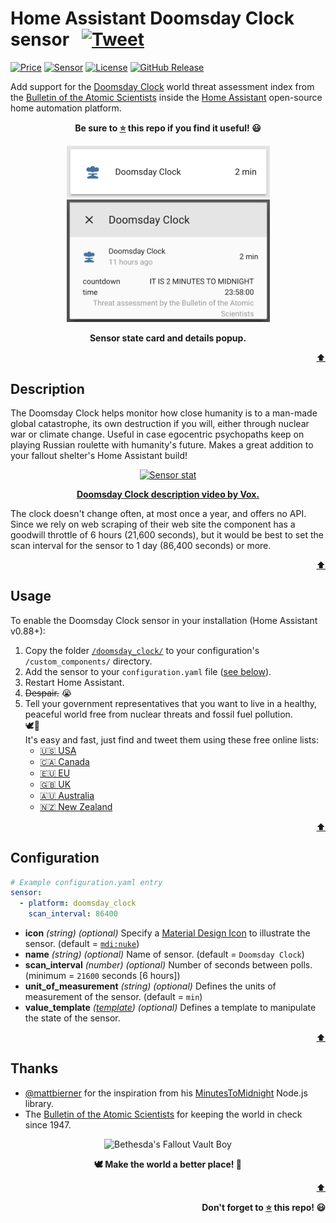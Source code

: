 # Home Assistant Doomsday Clock sensor &nbsp; [![Tweet](https://img.shields.io/twitter/url/http/shields.io.svg?style=social)](https://twitter.com/intent/tweet?text=Display%20the%20Doomsday%20Clock%20inside%20your%20fallout%20shelter%27s%20Home%20Assistant!&url=https://github.com/renemarc/home-assistant-doomsday-clock&via=renemarc&hashtags=HomeAssistant,Python,Doomsday,Doomsday_Clock,Peace)

[![Price][img-price]][link-license]
[![Sensor][img-hass]][link-hass]
[![License][img-license]][link-license]
[![GitHub Release][img-github-release]][link-repo]

Add support for the [Doomsday Clock](https://en.wikipedia.org/wiki/Doomsday_Clock) world threat assessment index from the [Bulletin of the Atomic Scientists](https://thebulletin.org/doomsday-clock/) inside the [Home Assistant](https://home-assistant.io/) open-source home automation platform.

<div align="center">
    <p><strong>Be sure to <a href="#" title="star">⭐️</a> this repo if you find it useful! 😃</strong></p>
    <figure>
        <div>
            <img src="screenshot-card.png" alt="Sensor state card" title="Sensor state card" width="325">
            <img src="screenshot-details.png" alt="Sensor details" title="Sensor details" width="325">
        </div>
        <figcaption>
            <p><strong>Sensor state card and details popup.</strong></p>
        </figcaption>
    </figure>
</div>

<p align="right"><a href="#" title="Back to top">⬆️</a></p>


## Description

The Doomsday Clock helps monitor how close humanity is to a man-made global catastrophe, its own destruction if you will, either through nuclear war or climate change. Useful in case egocentric psychopaths keep on playing Russian roulette with humanity's future. Makes a great addition to your fallout shelter's Home Assistant build!

<div align="center">
    <figure>
        <div>
            <a href="https://www.youtube.com/watch?v=jCnWPbn-ZKo"><img src="http://img.youtube.com/vi/jCnWPbn-ZKo/maxresdefault.jpg" alt="Sensor stat" title="Sensor stat" width="400"></a>
        </div>
        <figcaption>
            <p><strong><a href="https://www.youtube.com/watch?v=jCnWPbn-ZKo">Doomsday Clock description video by Vox.</a></strong></strong></p>
        </figcaption>
    </figure>
</div>

The clock doesn't change often, at most once a year, and offers no API. Since we rely on web scraping of their web site the component has a goodwill throttle of 6 hours (21,600 seconds), but it would be best to set the scan interval for the sensor to 1 day (86,400 seconds) or more.

<p align="right"><a href="#" title="Back to top">⬆️</a></p>


## Usage

To enable the Doomsday Clock sensor in your installation (Home Assistant v0.88+):

1. Copy the folder [`/doomsday_clock/`](./doomsday_clock) to your configuration's `/custom_components/` directory.
2. Add the sensor to your `configuration.yaml` file ([see below](#configuration)).
3. Restart Home Assistant.
4. ~~Despair.~~ 😭
5. Tell your government representatives that you want to live in a healthy, peaceful world free from nuclear threats and fossil fuel pollution.  
    🕊🌱  
    It's easy and fast, just find and tweet them using these free online lists:
    - [🇺🇸 USA](http://www.tweetcongress.org/)
    - [🇨🇦 Canada](http://politwitter.ca/mp_search.php)
    - [🇪🇺 EU](https://twitter.com/europarl_en/lists/all-meps-on-twitter/members)
    - [🇬🇧 UK](https://www.mpsontwitter.co.uk/list)
    - [🇦🇺 Australia](https://twitter.com/mumbletwits/lists/federal-mps/members)
    - [🇳🇿 New Zealand](https://twitter.com/nzparliament/lists/mps)

<p align="right"><a href="#" title="Back to top">⬆️</a></p>


## Configuration

```yaml
# Example configuration.yaml entry
sensor:
  - platform: doomsday_clock
    scan_interval: 86400
```

- **icon** _(string) (optional)_ Specify a [Material Design Icon](https://materialdesignicons.com) to illustrate the sensor. (default = [`mdi:nuke`](https://materialdesignicons.com/icon/nuke))
- **name** _(string) (optional)_ Name of sensor. (default = `Doomsday Clock`)
- **scan_interval** _(number) (optional)_ Number of seconds between polls. (minimum = `21600` seconds [6 hours])
- **unit_of_measurement** _(string) (optional)_ Defines the units of measurement of the sensor. (default = `min`)
- **value_template** _([template](https://home-assistant.io/docs/configuration/templating/)) (optional)_ Defines a template to manipulate the state of the sensor.

<p align="right"><a href="#" title="Back to top">⬆️</a></p>


## Thanks

- [@mattbierner](https://github.com/mattbierner) for the inspiration from his [MinutesToMidnight](https://github.com/mattbierner/MinutesToMidnight) Node.js library.
- The [Bulletin of the Atomic Scientists](https://thebulletin.org/doomsday-clock/past-announcements/) for keeping the world in check since 1947.

<div align="center">
    <figure>
        <div>
            <img src="https://media.giphy.com/media/xUOxfg0ESyhKOv4Vva/giphy.gif" alt="Bethesda's Fallout Vault Boy" title="Bethesda's Fallout Vault Boy" width="200">
        </div>
        <figcaption>
            <p><strong>🕊️ Make the world a better place! 🌱</strong></p>
        </figcaption>
    </figure>
</div>


<!--
Footer starts.
-->
<p align="right"><a href="#" title="Back to top">⬆️</a></p>

<p align="right"><strong>Don't forget to <a href="#" title="star">⭐️</a> this repo! 😃</strong></p>
<!--
Footer ends.
-->


<!--
Image references.
-->

[img-hass]:https://img.shields.io/badge/sensor_for-Home_Assistant-53c1f1.svg
[img-github-release]:https://img.shields.io/github/release/renemarc/home-assistant-doomsday-clock/all.svg
[img-license]:https://img.shields.io/github/license/renemarc/home-assistant-doomsday-clock.svg
[img-price]:https://img.shields.io/badge/price-FREE-53c1f1.svg

<!--
Link references.
-->

[link-hass]:https://home-assistant.io/
[link-license]:LICENSE.txt
[link-repo]:https://github.com/renemarc/home-assistant-doomsday-clock
